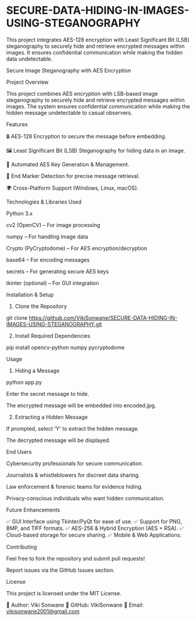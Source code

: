 # SECURE-DATA-HIDING-IN-IMAGES-USING-STEGANOGRAPHY
This project integrates AES-128 encryption with Least Significant Bit (LSB) steganography to securely hide and retrieve encrypted messages within images. It ensures confidential communication while making the hidden data undetectable.


Secure Image Steganography with AES Encryption

Project Overview

This project combines AES encryption with LSB-based image steganography to securely hide and retrieve encrypted messages within images. 
The system ensures confidential communication while making the hidden message undetectable to casual observers.

Features

🔒 AES-128 Encryption to secure the message before embedding.

🖼️ Least Significant Bit (LSB) Steganography for hiding data in an image.

🔑 Automated AES Key Generation & Management.

📌 End Marker Detection for precise message retrieval.

🌍 Cross-Platform Support (Windows, Linux, macOS).

Technologies & Libraries Used

Python 3.x

cv2 (OpenCV) – For image processing

numpy – For handling image data

Crypto (PyCryptodome) – For AES encryption/decryption

base64 – For encoding messages

secrets – For generating secure AES keys

tkinter (optional) – For GUI integration

Installation & Setup

1. Clone the Repository

git clone https://github.com/VikiSonwane/SECURE-DATA-HIDING-IN-IMAGES-USING-STEGANOGRAPHY.git

2. Install Required Dependencies

pip install opencv-python numpy pycryptodome


Usage

1. Hiding a Message

python app.py

Enter the secret message to hide.

The encrypted message will be embedded into encoded.jpg.

2. Extracting a Hidden Message

If prompted, select 'Y' to extract the hidden message.

The decrypted message will be displayed.

End Users

Cybersecurity professionals for secure communication.

Journalists & whistleblowers for discreet data sharing.

Law enforcement & forensic teams for evidence hiding.

Privacy-conscious individuals who want hidden communication.

Future Enhancements

✅ GUI Interface using Tkinter/PyQt for ease of use. 
✅ Support for PNG, BMP, and TIFF formats. 
✅ AES-256 & Hybrid Encryption (AES + RSA). 
✅ Cloud-based storage for secure sharing. 
✅ Mobile & Web Applications.

Contributing

Feel free to fork the repository and submit pull requests!

Report issues via the GitHub Issues section.

License

This project is licensed under the MIT License.

🔹 Author: Viki Sonwane
🔹 GitHub: VikiSonwane
🔹 Email: vikisonwane2001@gmail.com

